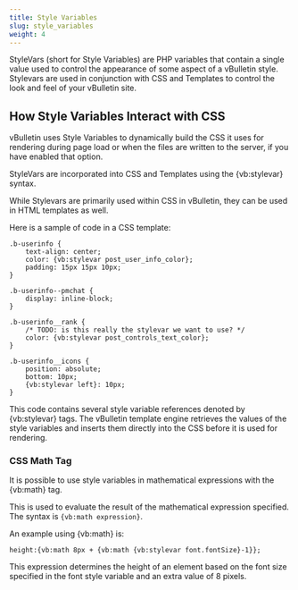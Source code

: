 ```yaml
---
title: Style Variables
slug: style_variables
weight: 4
---
```


StyleVars (short for Style Variables) are PHP variables that contain a single value used to control the appearance of some aspect of a vBulletin style. Stylevars are used in conjunction with CSS and Templates to control the look and feel of your vBulletin site.

## How Style Variables Interact with CSS 

vBulletin uses Style Variables to dynamically build the CSS it uses for rendering during page load or when the files are written to the server, if you have enabled that option. 

StyleVars are incorporated into CSS and Templates using the {vb:stylevar} syntax. 

While Stylevars are primarily used within CSS in vBulletin, they can be used in HTML templates as well.

Here is a sample of code in a CSS template:

```
.b-userinfo {
	text-align: center;
	color: {vb:stylevar post_user_info_color};
	padding: 15px 15px 10px;
}

.b-userinfo--pmchat {
	display: inline-block;
}

.b-userinfo__rank {
	/* TODO: is this really the stylevar we want to use? */
	color: {vb:stylevar post_controls_text_color};
}

.b-userinfo__icons {
	position: absolute;
	bottom: 10px;
	{vb:stylevar left}: 10px;
}
```

This code contains several style variable references denoted by {vb:stylevar} tags. The vBulletin template engine retrieves the values of the style variables and inserts them directly into the CSS before it is used for rendering.

### CSS Math Tag

It is possible to use style variables in mathematical expressions with the {vb:math} tag.

This is used to evaluate the result of the mathematical expression specified. The syntax is `{vb:math expression}`. 

An example using {vb:math} is:

```
height:{vb:math 8px + {vb:math {vb:stylevar font.fontSize}-1}};
```

This expression determines the height of an element based on the font size specified in the font style variable and an extra value of 8 pixels.